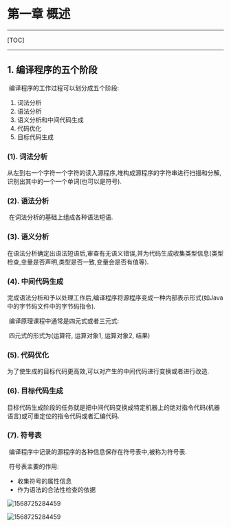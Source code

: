 # 第一章 概述

------

[TOC]

------

## 1. 编译程序的五个阶段

​		编译程序的工作过程可以划分成五个阶段:

1.  词法分析
1.  语法分析
1.  语义分析和中间代码生成
1.  代码优化
1.  目标代码生成

### (1). 词法分析

​		从左到右一个字符一个字符的读入源程序,堆构成源程序的字符串进行扫描和分解,识别出其中的一个一个单词(也可以是符号).

### (2). 语法分析

​		在词法分析的基础上组成各种语法短语. 

### (3). 语义分析

​		在语法分析确定出语法短语后,审查有无语义错误,并为代码生成收集类型信息(类型检查,变量是否声明,类型是否一致,变量会是否有值等).

### (4). 中间代码生成

​		完成语法分析和予以处理工作后,编译程序将源程序变成一种内部表示形式(如Java中的字节码文件中的字节码指令).

​		编译原理课程中通常是四元式或者三元式:

​		四元式的形式为(运算符, 运算对象1, 运算对象2, 结果)

### (5). 代码优化

​		为了使生成的目标代码更高效,可以对产生的中间代码进行变换或者进行改造.

### (6). 目标代码生成

​		目标代码生成阶段的任务就是把中间代码变换成特定机器上的绝对指令代码(机器语言)或可重定位的指令代码或者汇编代码.

### (7). 符号表

​		编译程序中记录的源程序的各种信息保存在符号表中,被称为符号表.

​		符号表主要的作用:

-   收集符号的属性信息
-   作为语法的合法性检查的依据



![1568725284459](/home/benjamin/.config/Typora/typora-user-images/1568725284459.png)

![1568725284459](http://benjaminlee.cn:8989/hello/images/1568725284459.png)

